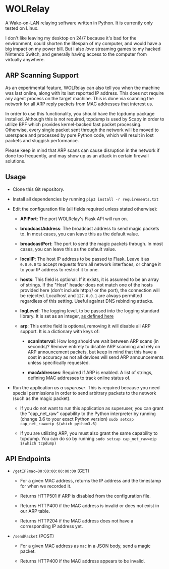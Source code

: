 # WOLRelay

A Wake-on-LAN relaying software written in Python. It is currently only tested on Linux.

I don't like leaving my desktop on 24/7 because it's bad for the environment, could shorten the lifespan of my computer, and would have a big impact on my power bill. But I also _love_ streaming games to my hacked Nintendo Switch, and generally having access to the computer from virtually anywhere.

## ARP Scanning Support

As an experimental feature, WOLRelay can also tell you when the machine was last online, along with its last reported IP address. This does not require any agent process on the target machine. This is done via scanning the network for all ARP reply packets from MAC addresses that interest us.

In order to use this functionality, you should have the tcpdump package installed. Although this is not required, tcpdump is used by Scapy in order to utilize BPF which provides kernel-backed fast packet processing. Otherwise, every single packet sent through the network will be moved to userspace and processed by pure Python code, which will result in lost packets and sluggish performance.

Please keep in mind that ARP scans can cause disruption in the network if done too frequently, and may show up as an attack in certain firewall solutions.

## Usage

- Clone this Git repository.

- Install all dependencies by running `pip3 install -r requirements.txt`

- Edit the configuration file (all fields required unless stated otherwise):

    - **APIPort**: The port WOLRelay's Flask API will run on.

    - **broadcastAddress**: The broadcast address to send magic packets to. In most cases, you can leave this as the default value.

    - **broadcastPort**: The port to send the magic packets through. In most cases, you can leave this as the default value.

    - **localIP**: The host IP address to be passed to Flask. Leave it as `0.0.0.0` to accept requests from all network interfaces, or change it to your IP address to restrict it to one.

    - **hosts**: This field is optional. If it exists, it is assumed to be an array of strings. If the "Host" header does not match one of the hosts provided here (don't include http:// or the port), the connection will be rejected. Localhost and `127.0.0.1` are always permitted regardless of this setting. Useful against DNS rebinding attacks.

    - **logLevel**: The logging level, to be passed into the logging standard library. It is set as an integer, [as defined here](https://docs.python.org/3/library/logging.html#levels)

    - **arp**: This entire field is optional, removing it will disable all ARP support. It is a dictionary with keys of:

        - **scanInterval**: How long should we wait between ARP scans (in seconds)? Remove entirely to disable ARP scanning and rely on ARP announcement packets, but keep in mind that this have a cost in accuracy as not all devices will send ARP announcements unless specifically requested.

        - **macAddresses**: Required if ARP is enabled. A list of strings, defining MAC addresses to track online status of.

- Run the application _as a superuser_. This is required because you need special permissions in order to send arbitrary packets to the network (such as the magic packet).

    - If you do not want to run this application as superuser, you can grant the "cap_net_raw" capability to the Python interpreter by running (change 3.6 to your exact Python version) `sudo setcap cap_net_raw=eip $(which python3.6)`

    - If you are utilizing ARP, you must also grant the same capability to tcpdump. You can do so by running `sudo setcap cap_net_raw=eip $(which tcpdump)`

## API Endpoints

- `/getIP?mac=00:00:00:00:00:00` (GET)

    - For a given MAC address, returns the IP address and the timestamp for when we recorded it.

    - Returns HTTP501 if ARP is disabled from the configuration file.

    - Returns HTTP400 if the MAC address is invalid or does not exist in our ARP table.

    - Returns HTTP204 if the MAC address does not have a corresponding IP address yet.

- `/sendPacket` (POST)

    - For a given MAC address as `mac` in a JSON body, send a magic packet.

    - Returns HTTP400 if the MAC address appears to be invalid.